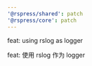 ```yaml
---
'@rspress/shared': patch
'@rspress/core': patch
---
```


feat: using rslog as logger

feat: 使用 rslog 作为 logger
